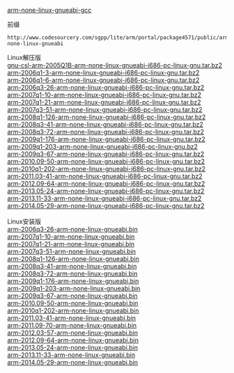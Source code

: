 <a href="https://www.veryarm.com/arm-none-linux-gnueabi-gcc" target="_blank">arm-none-linux-gnueabi-gcc</a><br>


前缀
```
http://www.codesourcery.com/sgpp/lite/arm/portal/package4571/public/arm-none-linux-gnueabi
```

<div>Linux解压版</div>
<a href="http://www.codesourcery.com/sgpp/lite/arm/portal/package4571/public/arm-none-linux-gnueabi/gnu-csl-arm-2005Q1B-arm-none-linux-gnueabi-i686-pc-linux-gnu.tar.bz2" target="_blank">gnu-csl-arm-2005Q1B-arm-none-linux-gnueabi-i686-pc-linux-gnu.tar.bz2</a><br>
<a href="http://www.codesourcery.com/sgpp/lite/arm/portal/package4571/public/arm-none-linux-gnueabi/arm-2006q1-3-arm-none-linux-gnueabi-i686-pc-linux-gnu.tar.bz2" target="_blank">arm-2006q1-3-arm-none-linux-gnueabi-i686-pc-linux-gnu.tar.bz2</a><br>
<a href="http://www.codesourcery.com/sgpp/lite/arm/portal/package4571/public/arm-none-linux-gnueabi/arm-2006q1-6-arm-none-linux-gnueabi-i686-pc-linux-gnu.tar.bz2" target="_blank">arm-2006q1-6-arm-none-linux-gnueabi-i686-pc-linux-gnu.tar.bz2</a><br>
<a href="http://www.codesourcery.com/sgpp/lite/arm/portal/package4571/public/arm-none-linux-gnueabi/arm-2006q3-26-arm-none-linux-gnueabi-i686-pc-linux-gnu.tar.bz2" target="_blank">arm-2006q3-26-arm-none-linux-gnueabi-i686-pc-linux-gnu.tar.bz2</a><br>
<a href="http://www.codesourcery.com/sgpp/lite/arm/portal/package4571/public/arm-none-linux-gnueabi/arm-2007q1-10-arm-none-linux-gnueabi-i686-pc-linux-gnu.tar.bz2" target="_blank">arm-2007q1-10-arm-none-linux-gnueabi-i686-pc-linux-gnu.tar.bz2</a><br>
<a href="http://www.codesourcery.com/sgpp/lite/arm/portal/package4571/public/arm-none-linux-gnueabi/arm-2007q1-21-arm-none-linux-gnueabi-i686-pc-linux-gnu.tar.bz2" target="_blank">arm-2007q1-21-arm-none-linux-gnueabi-i686-pc-linux-gnu.tar.bz2</a><br>
<a href="http://www.codesourcery.com/sgpp/lite/arm/portal/package4571/public/arm-none-linux-gnueabi/arm-2007q3-51-arm-none-linux-gnueabi-i686-pc-linux-gnu.tar.bz2" target="_blank">arm-2007q3-51-arm-none-linux-gnueabi-i686-pc-linux-gnu.tar.bz2</a><br>
<a href="http://www.codesourcery.com/sgpp/lite/arm/portal/package4571/public/arm-none-linux-gnueabi/arm-2008q1-126-arm-none-linux-gnueabi-i686-pc-linux-gnu.tar.bz2" target="_blank">arm-2008q1-126-arm-none-linux-gnueabi-i686-pc-linux-gnu.tar.bz2</a><br>
<a href="http://www.codesourcery.com/sgpp/lite/arm/portal/package4571/public/arm-none-linux-gnueabi/arm-2008q3-41-arm-none-linux-gnueabi-i686-pc-linux-gnu.tar.bz2" target="_blank">arm-2008q3-41-arm-none-linux-gnueabi-i686-pc-linux-gnu.tar.bz2</a><br>
<a href="http://www.codesourcery.com/sgpp/lite/arm/portal/package4571/public/arm-none-linux-gnueabi/arm-2008q3-72-arm-none-linux-gnueabi-i686-pc-linux-gnu.tar.bz2" target="_blank">arm-2008q3-72-arm-none-linux-gnueabi-i686-pc-linux-gnu.tar.bz2</a><br>
<a href="http://www.codesourcery.com/sgpp/lite/arm/portal/package4571/public/arm-none-linux-gnueabi/arm-2009q1-203-arm-none-linux-gnueabi-i686-pc-linux-gnu.tar.bz2" target="_blank">arm-2009q1-176-arm-none-linux-gnueabi-i686-pc-linux-gnu.tar.bz2</a><br>
<a href="http://www.codesourcery.com/sgpp/lite/arm/portal/package4571/public/arm-none-linux-gnueabi/arm-2009q1-203-arm-none-linux-gnueabi-i686-pc-linux-gnu.bz2" target="_blank">arm-2009q1-203-arm-none-linux-gnueabi-i686-pc-linux-gnu.bz2</a><br>
<a href="http://www.codesourcery.com/sgpp/lite/arm/portal/package4571/public/arm-none-linux-gnueabi/arm-2009q3-67-arm-none-linux-gnueabi-i686-pc-linux-gnu.tar.bz2" target="_blank">arm-2009q3-67-arm-none-linux-gnueabi-i686-pc-linux-gnu.tar.bz2</a><br>
<a href="http://www.codesourcery.com/sgpp/lite/arm/portal/package4571/public/arm-none-linux-gnueabi/arm-2010.09-50-arm-none-linux-gnueabi-i686-pc-linux-gnu.tar.bz2" target="_blank">arm-2010.09-50-arm-none-linux-gnueabi-i686-pc-linux-gnu.tar.bz2</a><br>
<a href="http://www.codesourcery.com/sgpp/lite/arm/portal/package4571/public/arm-none-linux-gnueabi/arm-2010q1-202-arm-none-linux-gnueabi-i686-pc-linux-gnu.tar.bz2" target="_blank">arm-2010q1-202-arm-none-linux-gnueabi-i686-pc-linux-gnu.tar.bz2</a><br>
<a href="http://www.codesourcery.com/sgpp/lite/arm/portal/package4571/public/arm-none-linux-gnueabi/arm-2011.03-41-arm-none-linux-gnueabi-i686-pc-linux-gnu.tar.bz2" target="_blank">arm-2011.03-41-arm-none-linux-gnueabi-i686-pc-linux-gnu.tar.bz2</a><br>
<a href="http://www.codesourcery.com/sgpp/lite/arm/portal/package4571/public/arm-none-linux-gnueabi/arm-2012.09-64-arm-none-linux-gnueabi-i686-pc-linux-gnu.tar.bz2" target="_blank">arm-2012.09-64-arm-none-linux-gnueabi-i686-pc-linux-gnu.tar.bz2</a><br>
<a href="http://www.codesourcery.com/sgpp/lite/arm/portal/package4571/public/arm-none-linux-gnueabi/arm-2013.05-24-arm-none-linux-gnueabi-i686-pc-linux-gnu.tar.bz2" target="_blank">arm-2013.05-24-arm-none-linux-gnueabi-i686-pc-linux-gnu.tar.bz2</a><br>
<a href="http://www.codesourcery.com/sgpp/lite/arm/portal/package4571/public/arm-none-linux-gnueabi/arm-2013.11-33-arm-none-linux-gnueabi-i686-pc-linux-gnu.tar.bz2" target="_blank">arm-2013.11-33-arm-none-linux-gnueabi-i686-pc-linux-gnu.tar.bz2</a><br>
<a href="http://www.codesourcery.com/sgpp/lite/arm/portal/package4571/public/arm-none-linux-gnueabi/arm-2014.05-29-arm-none-linux-gnueabi-i686-pc-linux-gnu.tar.bz2" target="_blank">arm-2014.05-29-arm-none-linux-gnueabi-i686-pc-linux-gnu.tar.bz2</a><br>

<br>

<div>Linux安装版</div>
<a href="http://www.codesourcery.com/sgpp/lite/arm/portal/package4571/public/arm-none-linux-gnueabi/arm-2006q3-26-arm-none-linux-gnueabi.bin" target="_blank">arm-2006q3-26-arm-none-linux-gnueabi.bin</a><br>
<a href="http://www.codesourcery.com/sgpp/lite/arm/portal/package4571/public/arm-none-linux-gnueabi/arm-2007q1-10-arm-none-linux-gnueabi.bin" target="_blank">arm-2007q1-10-arm-none-linux-gnueabi.bin</a><br>
<a href="http://www.codesourcery.com/sgpp/lite/arm/portal/package4571/public/arm-none-linux-gnueabi/arm-2007q1-21-arm-none-linux-gnueabi.bin" target="_blank">arm-2007q1-21-arm-none-linux-gnueabi.bin</a><br>
<a href="http://www.codesourcery.com/sgpp/lite/arm/portal/package4571/public/arm-none-linux-gnueabi/arm-2007q3-51-arm-none-linux-gnueabi.bin" target="_blank">arm-2007q3-51-arm-none-linux-gnueabi.bin</a><br>
<a href="http://www.codesourcery.com/sgpp/lite/arm/portal/package4571/public/arm-none-linux-gnueabi/arm-2008q1-126-arm-none-linux-gnueabi.bin" target="_blank">arm-2008q1-126-arm-none-linux-gnueabi.bin</a><br>
<a href="http://www.codesourcery.com/sgpp/lite/arm/portal/package4571/public/arm-none-linux-gnueabi/arm-2008q3-41-arm-none-linux-gnueabi.bin" target="_blank">arm-2008q3-41-arm-none-linux-gnueabi.bin</a><br>
<a href="http://www.codesourcery.com/sgpp/lite/arm/portal/package4571/public/arm-none-linux-gnueabi/arm-2008q3-72-arm-none-linux-gnueabi.bin" target="_blank">arm-2008q3-72-arm-none-linux-gnueabi.bin</a><br>
<a href="http://www.codesourcery.com/sgpp/lite/arm/portal/package4571/public/arm-none-linux-gnueabi/arm-2009q1-176-arm-none-linux-gnueabi.bin" target="_blank">arm-2009q1-176-arm-none-linux-gnueabi.bin</a><br>
<a href="http://www.codesourcery.com/sgpp/lite/arm/portal/package4571/public/arm-none-linux-gnueabi/arm-2009q1-203-arm-none-linux-gnueabi.bin" target="_blank">arm-2009q1-203-arm-none-linux-gnueabi.bin</a><br>
<a href="http://www.codesourcery.com/sgpp/lite/arm/portal/package4571/public/arm-none-linux-gnueabi/arm-2009q3-67-arm-none-linux-gnueabi.bin" target="_blank">arm-2009q3-67-arm-none-linux-gnueabi.bin</a><br>
<a href="http://www.codesourcery.com/sgpp/lite/arm/portal/package4571/public/arm-none-linux-gnueabi/arm-2010.09-50-arm-none-linux-gnueabi.bin" target="_blank">arm-2010.09-50-arm-none-linux-gnueabi.bin</a><br>
<a href="http://www.codesourcery.com/sgpp/lite/arm/portal/package4571/public/arm-none-linux-gnueabi/arm-2010q1-202-arm-none-linux-gnueabi.bin" target="_blank">arm-2010q1-202-arm-none-linux-gnueabi.bin</a><br>
<a href="http://www.codesourcery.com/sgpp/lite/arm/portal/package4571/public/arm-none-linux-gnueabi/arm-2011.03-41-arm-none-linux-gnueabi.bin" target="_blank">arm-2011.03-41-arm-none-linux-gnueabi.bin</a><br>
<a href="http://www.codesourcery.com/sgpp/lite/arm/portal/package4571/public/arm-none-linux-gnueabi/arm-2011.09-70-arm-none-linux-gnueabi.bin" target="_blank">arm-2011.09-70-arm-none-linux-gnueabi.bin</a><br>
<a href="http://www.codesourcery.com/sgpp/lite/arm/portal/package4571/public/arm-none-linux-gnueabi/arm-2012.03-57-arm-none-linux-gnueabi.bin" target="_blank">arm-2012.03-57-arm-none-linux-gnueabi.bin</a><br>
<a href="http://www.codesourcery.com/sgpp/lite/arm/portal/package4571/public/arm-none-linux-gnueabi/arm-2012.09-64-arm-none-linux-gnueabi.bin" target="_blank">arm-2012.09-64-arm-none-linux-gnueabi.bin</a><br>
<a href="http://www.codesourcery.com/sgpp/lite/arm/portal/package4571/public/arm-none-linux-gnueabi/arm-2013.05-24-arm-none-linux-gnueabi.bin" target="_blank">arm-2013.05-24-arm-none-linux-gnueabi.bin</a><br>
<a href="http://www.codesourcery.com/sgpp/lite/arm/portal/package4571/public/arm-none-linux-gnueabi/arm-2013.11-33-arm-none-linux-gnueabi.bin" target="_blank">arm-2013.11-33-arm-none-linux-gnueabi.bin</a><br>
<a href="http://www.codesourcery.com/sgpp/lite/arm/portal/package4571/public/arm-none-linux-gnueabi/arm-2014.05-29-arm-none-linux-gnueabi.bin" target="_blank">arm-2014.05-29-arm-none-linux-gnueabi.bin</a><br>
